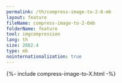 ```yaml
---
permalink: /th/compress-image-to-2-6-mb
layout: feature
fileName: compress-image-to-2-6mb
folderName: feature
tool: imgcompression
lang: th
size: 2662.4
type: mb
nointernationalization: true
---
```

{%- include compress-image-to-X.html -%}
      